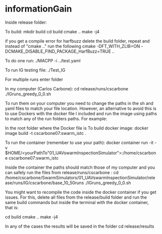 # informationGain

Inside release folder:

To build:
mkdir build
cd build
cmake ..
make -j4

if you get a compile error for harfbuzz delete the build folder, repeat and instead of "cmake .." run the following
cmake -DFT_WITH_ZLIB=ON -DCMAKE_DISABLE_FIND_PACKAGE_HarfBuzz=TRUE ..

To do one run:
./MACPP -i ../test.yaml


To run IG testing file:
./Test_IG



For multiple runs enter folder 

In my computer (Carlos Carbone):
cd release/runs/cscarbone
./IGruns_greedy_0_0.sh

To run them on your computer you need to change the paths in the sh and yaml files to match your file location. However, an alternative to avoid this is to use Dockers with the docker file I included and run the image using paths to match any of the run folders paths. For example:

In the root folder where the Docker file is
To build docker image:
docker image build -t cscarbone07:swarm_istc .

To run the container (remember to use your path):
docker container run -it -v $HOME/<yourPathTo"01_UAVswarmInspectionSimulator">:/home/cscarbone cscarbone07:swarm_istc 

Inside the container the paths should match those of my computer and you can safely run the files from release/runs/cscarbone :
cd /home/cscarbone/SwarmSimulators/01_UAVswarmInspectionSimulator/release/runs/IG/cscarbone/base_10_50runs
./IGruns_greedy_0_0.sh

You might want to recompile the code inside the docker container if you get issues. For this, delete all files from the release/build folder and run the same build commands but inside the terminal with the docker container, that is:

cd build
cmake ..
make -j4






In any of the cases the results will be saved in the folder
cd release/results


